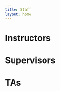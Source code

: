 ```yaml
---
title: Staff
layout: home
---
```

<script src="assets/js/script.js" defer></script>
<link rel="stylesheet" href="assets/css/style.css">

# Instructors

# Supervisors

# TAs

<div class="my-container"></div>
